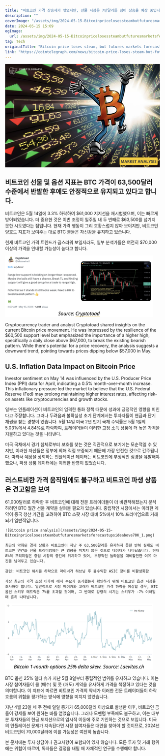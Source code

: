 ```yaml
---
title: "비트코인 가격 상승세가 꺾였지만, 선물 시장은 7만달러를 넘어 상승을 예상 중입니다"
description: ""
coverImage: "/assets/img/2024-05-15-Bitcoinpricelosessteambutfuturesmarketsforecastupsideabove70K_thumbnail.png"
date: 2024-05-15 15:09
ogImage: 
  url: /assets/img/2024-05-15-Bitcoinpricelosessteambutfuturesmarketsforecastupsideabove70K_thumbnail.png
tag: Tech
originalTitle: "Bitcoin price loses steam, but futures markets forecast upside above $70K"
link: "https://cointelegraph.com/news/bitcoin-price-loses-steam-but-futures-markets-forecast-upside-above-70k"
---
```



![Bitcoin Price](/assets/img/2024-05-15-Bitcoinpricelosessteambutfuturesmarketsforecastupsideabove70K_thumbnail.png)

## 비트코인 선물 및 옵션 지표는 BTC 가격이 63,500달러 수준에서 반발한 후에도 안정적으로 유지되고 있다고 합니다.

비트코인은 5월 14일에 3.3% 하락하여 $61,000 지지선을 재시험했으며, 이는 빠르게 방어되었습니다. 더 중요한 것은 이번 조정이 일주일 내 두 번째로 $63,500를 넘기지 못한 시도였다는 점입니다. 현재 가격 행동이 그리 호황스럽지 않아 보이지만, 비트코인 양호도 지표가 보여주는 대로 BTC 불들은 자신감을 유지하고 있습니다.

현재 비트코인 가격 트렌드가 곰스러워 보일지라도, 일부 분석가들은 여전히 $70,000 이상의 가격을 인내할 가능성이 높다고 합니다.



![Bitcoin Price Analysis](/assets/img/2024-05-15-Bitcoinpricelosessteambutfuturesmarketsforecastupsideabove70K_0.png)

Cryptocurrency trader and analyst Cryptotoad shared insights on the current Bitcoin price movement. He was impressed by the resilience of the $60,500 support level but emphasized the importance of a higher high, specifically a daily close above $67,000, to break the existing bearish pattern. While there's potential for a price recovery, the analysis suggests a downward trend, pointing towards prices dipping below $57,000 in May.

## U.S. Inflation Data Impact on Bitcoin Price

Investor sentiment on May 14 was influenced by the U.S. Producer Price Index (PPI) data for April, indicating a 0.5% month-over-month increase. This inflationary pressure led the market to believe that the U.S. Federal Reserve (Fed) may prolong maintaining higher interest rates, affecting risk-on assets like cryptocurrencies and growth stocks.



일부는 인플레이션이 비트코인의 엄격한 통화 정책 때문에 성과에 긍정적인 영향을 미친다고 주장합니다. 그러나 두려움과 불확실성 초기 단계에서는 투자자들이 현금과 단기 채권을 찾는 경향이 있습니다. 5월 14일 미국 2년 만기 국채 수익률은 5월 1일의 5.03%에서 4.84%로 하락하여, 트레이더들이 이러한 고정 소득 상품에 더 높은 가격을 지불하고 있다는 것을 나타낸다.

미국 국채에서 경기 침체로부터 보호를 찾는 것은 직관적으로 보기에는 모순적일 수 있지만, 이러한 자산들은 정부에 의해 직접 보증되기 때문에 가장 안전한 것으로 간주됩니다. 따라서 예상을 상회하는 인플레이션 데이터는 비트코인에 부정적인 심경을 유발해야 했으나, 파생 상품 데이터에는 이러한 반영이 없었습니다.

## 러스트비한 가격 움직임에도 불구하고 비트코인 파생 상품은 견고함을 보여

61,000달러로 하락한 후 비트코인에 대해 전문 트레이더들이 더 비관적해졌는지 분석하려면 BTC 월간 선물 계약을 살펴볼 필요가 있습니다. 중립적인 시장에서는 이러한 계약이 종국 청산 기간을 고려하여 BTC 스팟 시장 대비 5%에서 10% 프리미엄으로 거래되기 일반적입니다.



```
![Bitcoin price analysis](/assets/img/2024-05-15-Bitcoinpricelosessteambutfuturesmarketsforecastupsideabove70K_1.png)

최근의 악화된 경제 상황과 비트코인이 지난 주 63,500달러를 유지하지 못한 반복 실패도 비트코인 연간화 선물 프리미엄에는 큰 영향을 미치지 않은 것으로 데이터가 나타났습니다. 현재 8%의 프리미엄은 중립 시장의 중간에 위치하고 있어, 부정적인 놀라움을 대비할만한 여유 마진을 남겨두고 있습니다.

관련: 비트코인 해시율 하락으로 마이너가 하브닝 후 불수익한 ASIC 장비를 비활성화함

가장 최근의 가격 조정 이후에 헤지 수요가 증가했는지 확인하기 위해 비트코인 옵션 시장을 조사해야 합니다. 일반적으로 시장 메이커와 고래가 비트코인 가격 하락을 예상할 경우, BTC 옵션 스키우 메트릭은 7%를 초과할 것이며, 그 반대로 강령의 시기는 스키우가 -7% 이하일 때 흔히 나타납니다.
```



![Bitcoin Price](/assets/img/2024-05-15-Bitcoinpricelosessteambutfuturesmarketsforecastupsideabove70K_2.png)

BTC 옵션 25% 델타 슈가 지난 5월 8일부터 중립적인 범위를 유지하고 있습니다. 이는 시장 참여자들이 콜 (매수) 및 풋 (매도) 계약을 유사하게 가격을 책정하고 있다는 것을 의미합니다. 이 지표에 따르면 비트코인 가격의 약세가 이러한 전문 트레이더들이 하락 흐름의 위험을 평가하는 방식에 영향을 미치지 않았습니다.

지난 4월 23일 세 주 전에 일일 종가가 65,000달러 이상으로 발생한 이후, 비트코인 곰들이 강세를 보여 원하는 바를 얻었습니다. 그러나 모멘텀 부족에도 불구하고, 이는 대부분 투자자들의 현금 포지션으로의 임시적 이동에 주로 기인하는 것으로 보입니다. 미국의 인플레이션 문제가 지속된다면 시장 참여자들은 대안을 찾아야 할 것이므로, 2024년 비트코인이 70,000달러에 이를 가능성은 여전히 높습니다.

본 문서에는 투자 상담이나 권고사항이 포함되어 있지 않습니다. 모든 투자 및 거래 행위에는 위험이 따르며, 독자들은 결정을 내릴 때 자체적인 연구를 수행해야 합니다.